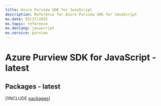 ```yaml
---
title: Azure Purview SDK for JavaScript
description: Reference for Azure Purview SDK for JavaScript
ms.date: 03/27/2025
ms.topic: reference
ms.devlang: javascript
ms.service: purview
---
```

# Azure Purview SDK for JavaScript - latest
## Packages - latest
[!INCLUDE [packages](purview-index.md)]